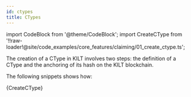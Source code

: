 ```yaml
---
id: ctypes
title: CTypes
---
```


import CodeBlock from '@theme/CodeBlock';
import CreateCType from '!!raw-loader!@site/code_examples/core_features/claiming/01_create_ctype.ts';

The creation of a CType in KILT involves two steps: the definition of a CType and the anchoring of its hash on the KILT blockchain.

The following snippets shows how:

<CodeBlock className="language-js">
  {CreateCType}
</CodeBlock>